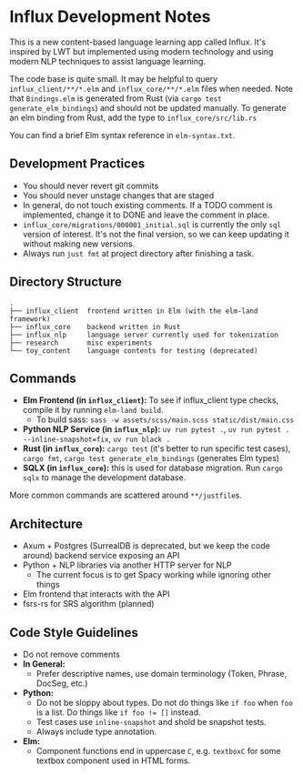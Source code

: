 # Influx Development Notes

This is a new content-based language learning app called Influx. It's inspired by LWT but implemented using modern technology and using modern NLP techniques to assist language learning.

The code base is quite small. It may be helpful to query `influx_client/**/*.elm` and `influx_core/**/*.elm` files when needed. Note that `Bindings.elm` is generated from Rust (via `cargo test generate_elm_bindings`) and should not be updated manually. To generate an elm binding from Rust, add the type to `influx_core/src/lib.rs`

You can find a brief Elm syntax reference in `elm-syntax.txt`.

## Development Practices

- You should never revert git commits
- You should never unstage changes that are staged
- In general, do not touch existing comments. If a TODO comment is implemented, change it to DONE and leave the comment in place.
- `influx_core/migrations/000001_initial.sql` is currently the only `sql` version of interest. It's not the final version, so we can keep updating it without making new versions.
- Always run `just fmt` at project directory after finishing a task.

## Directory Structure

```
.
├── influx_client  frontend written in Elm (with the elm-land framework) 
├── influx_core    backend written in Rust
├── influx_nlp     language server currently used for tokenization
├── research       misc experiments
└── toy_content    language contents for testing (deprecated)
```

## Commands

- **Elm Frontend (in `influx_client`):** To see if influx_client type checks, compile it by running `elm-land build`.
    - To build sass: `sass -w assets/scss/main.scss static/dist/main.css`
- **Python NLP Service (in `influx_nlp`):** `uv run pytest .`, `uv run pytest . --inline-snapshot=fix`, `uv run black .`
- **Rust (in `influx_core`):** `cargo test` (it's better to run specific test cases), `cargo fmt`, `cargo test generate_elm_bindings` (generates Elm types)
- **SQLX (in `influx_core`):** this is used for database migration. Run `cargo sqlx` to manage the development database. 

More common commands are scattered around `**/justfile`s.

## Architecture

- Axum + Postgres (SurrealDB is deprecated, but we keep the code around) backend service exposing an API
- Python + NLP libraries via another HTTP server for NLP
    - The current focus is to get Spacy working while ignoring other things
- Elm frontend that interacts with the API 
- fsrs-rs for SRS algorithm (planned)

## Code Style Guidelines

- Do not remove comments
- **In General:**
    - Prefer descriptive names, use domain terminology (Token, Phrase, DocSeg, etc.)
- **Python:**
    - Do not be sloppy about types. Do not do things like `if foo` when `foo` is a list. Do things like `if foo != []` instead.
    - Test cases use `inline-snapshot` and shold be snapshot tests.
    - Always include type annotation.
- **Elm:**
    - Component functions end in uppercase `C`, e.g. `textboxC` for some textbox component used in HTML forms.
